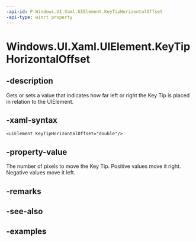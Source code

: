 ```yaml
---
-api-id: P:Windows.UI.Xaml.UIElement.KeyTipHorizontalOffset
-api-type: winrt property
---
```


<!-- Property syntax.
public double KeyTipHorizontalOffset { get;  set; }
-->

# Windows.UI.Xaml.UIElement.KeyTipHorizontalOffset

## -description
Gets or sets a value that indicates how far left or right the Key Tip is placed in relation to the UIElement.



## -xaml-syntax
```xaml
<uiElement KeyTipHorizontalOffset="double"/>
```

## -property-value
The number of pixels to move the Key Tip. Positive values move it right. Negative values move it left.

## -remarks

## -see-also

## -examples

